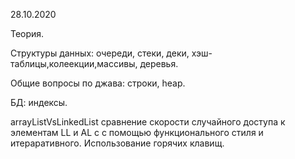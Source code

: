 28.10.2020

Теория.

Структуры данных: очереди, стеки, деки, хэш-таблицы,колеекции,массивы, деревья.

Общие вопросы по джава: строки, heap.

БД: индексы.

arrayListVsLinkedList сравнение скорости случайного доступа к элементам LL и AL c с помощью функционального стиля и итераративного.
Использование горячих клавищ.


